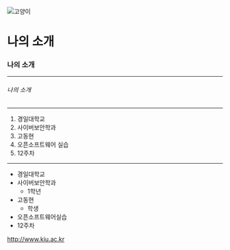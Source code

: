 ![고양이](./images/%BB%F5%B3%A2%B0%AD%BE%C6%C1%F66.jpg)


# 나의 소개
### 나의 소개
***
###### 나의 소개
***
1. 경일대학교
2. 사이버보안학과
3. 고동현
4. 오픈소프트웨어 실습
5. 12주차

***

- 경일대학교
- 사이버보안학과
  * 1학년
- 고동현
  - 학생
- 오픈소프트웨어실습
- 12주차

<http://www.kiu.ac.kr> 
 
